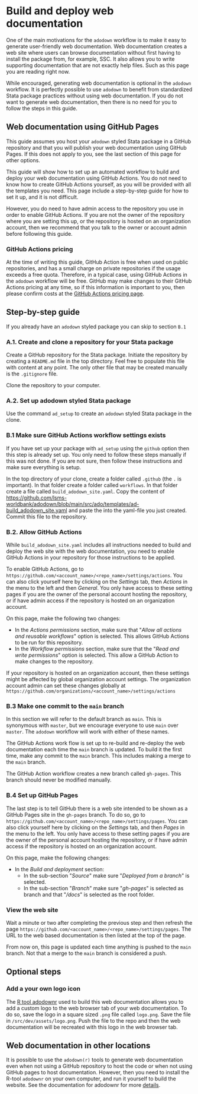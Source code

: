 # Build and deploy web documentation

One of the main motivations for the `adodown` workflow is to
make it easy to generate user-friendly web documentation.
Web documentation creates a web site where users can browse documentation
without first having to install the package from, for example, SSC.
It also allows you to write supporting documentation
that are not exactly help files.
Such as this page you are reading right now.

While encouraged,
generating web documentation is optional in the `adodown` workflow.
It is perfectly possible to use `adodown` to benefit from
standardized Stata package practices without using web documentation.
If you do not want to generate web documentation,
then there is no need for you to follow the steps in this guide.

## Web documentation using GitHub Pages

This guide assumes you host
your `adodown` styled Stata package in a GitHub repository
and that you will publish your web documentation using GitHub Pages.
If this does not apply to you,
see the last section of this page for other options.

This guide will show how to set up an automated workflow
to build and deploy your web documentation using GitHub Actions.
You do not need to know how to create GitHub Actions yourself,
as you will be provided with all the templates you need.
This page include a step-by-step guide for how to set it up,
and it is not difficult.

However, you do need to have admin access to
the repository you use in order to enable GitHub Actions.
If you are not the owner of the repository where you are setting this up,
or the repository is hosted on an organization account,
then we recommend that you talk to the owner or account admin
before following this guide.

### GitHub Actions pricing

At the time of writing this guide,
GitHub Action is free when used on public repositories,
and has a small charge on private repositories
if the usage exceeds a free quota.
Therefore, in a typical case,
using GitHub Actions in the `adodown` workflow will be free.
GitHub may make changes to their GitHub Actions pricing at any time,
so if this information is important to you, then please confirm costs at the
[GitHub Actions pricing page](https://docs.github.com/en/billing/managing-billing-for-github-actions/about-billing-for-github-actions).

## Step-by-step guide

If you already have an `adodown` styled package you can skip to section `B.1`

### A.1. Create and clone a repository for your Stata package

Create a GitHub repository for the Stata package.
Initiate the repository by creating a `README.md` file in the top directory.
Feel free to populate this file with content at any point.
The only other file that may be created manually is the `.gitignore` file.

Clone the repository to your computer.

<!-- TODO: Move this step into a general vignette for how to set up a adodown styled Stata package. As this is not specific to how to set up Github Actions. -->

### A.2. Set up adodown styled Stata package

Use the command `ad_setup` to create an
`adodown` styled Stata package in the clone.

### B.1 Make sure GitHub Actions workflow settings exists

If you have set up your package with `ad_setup` using the `github` option then this step is already set up.
You only need to follow these steps manually if this was not done.
If you are not sure, then follow these instructions and make sure everything is setup.

In the top directory of your clone, create a folder called `.github`
(the `.` is important).
In that folder create a folder called `workflows`.
In that folder create a file called `build_adodown_site.yaml`.
Copy the content of
https://github.com/lsms-worldbank/adodown/blob/main/src/ado/templates/ad-build_adodown_site.yaml
and paste the into the yaml-file you just created.
Commit this file to the repository.

### B.2. Allow GitHub Actions

While `build_adodown_site.yaml` includes all instructions needed to
build and deploy the web site with the web documentation,
you need to enable GitHub Actions in your repository for those instructions to be applied.

To enable GitHub Actions,
go to `https://github.com/<account_name>/<repo_name>/settings/actions`.
You can also click yourself here by clicking on the _Settings_ tab,
then _Actions_ in the menu to the left and then _General_.
You only have access to these setting pages
if you are the owner of the personal account hosting the repository,
or if have admin access if the repository is hosted on an organization account.

On this page, make the following two changes:

* In the _Actions permissions_ section,
make sure that "_Allow all actions and reusable workflows_" option is selected.
This allows GitHub Actions to be run for this repository.
* In the _Workflow permissions_ section,
make sure that the "_Read and write permissions_" option is selected.
This allow a GitHub Action to make changes to the repository.

If your repository is hosted on an organization account,
then these settings might be affected by global organization account settings.
The organization account admin can set these changes globally at
`https://github.com/organizations/<account_name>/settings/actions`

### B.3 Make one commit to the `main` branch

In this section we will refer to the default branch as `main`.
This is synonymous with `master`,
but we encourage everyone to use `main` over `master`.
The `adodown` workflow will work with either of these names.

The GitHub Actions work flow is set up to re-build and re-deploy
the web documentation each time the `main` branch is updated.
To build it the first time, make any commit to the `main` branch.
This includes making a merge to the `main` branch.

The GitHub Action workflow creates a new branch called `gh-pages`.
This branch should never be modified manually.

### B.4 Set up GitHub Pages

The last step is to tell GitHub there is a web site intended to be shown
as a GitHub Pages site in the `gh-pages` branch.
To do so, go to
`https://github.com/<account_name>/<repo_name>/settings/pages`.
You can also click yourself here by clicking on the _Settings_ tab,
and then _Pages_ in the menu to the left.
You only have access to these setting pages
if you are the owner of the personal account hosting the repository,
or if have admin access if the repository is hosted on an organization account.

On this page, make the following changes:

* In the _Build and deployment_ section:
  * In the sub-section "_Source_" make sure "_Deployed from a branch_" is selected.
  * In the sub-section "_Branch_" make sure "_gh-pages_" is selected as branch and that "_/docs_" is selected as the root folder.

### View the web site

Wait a minute or two after completing the previous step
and then refresh the page
`https://github.com/<account_name>/<repo_name>/settings/pages`.
The URL to the web based documentation is then listed at the top of the page.

From now on, this page is updated each time
anything is pushed to the `main` branch.
Not that a merge to the `main` branch is considered a push.

## Optional steps

### Add a your own logo icon

The [R tool adodownr](https://github.com/arthur-shaw/adodown) used to build this web documentation
allows you to add a custom logo to the web browser tab of your web documentation.
To do so, save the logo in a square sized `.png` file called `logo.png`.
Save the file in `/src/dev/assets/logo.png`.
Push the file to the repo and then the web documentation will be recreated with this logo in the web browser tab.

## Web documentation in other locations

It is possible to use the `adodown(r)` tools to generate web documentation
even when not using a GitHub repository to host the code or
when not using GitHub pages to host documentation.
However, then you need to install the R-tool `adodownr` on your own computer,
and run it yourself to build the website.
See the documentation for adodownr for more [details](https://github.com/lsms-worldbank/adodownr).

